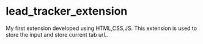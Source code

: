 # lead_tracker_extension
My first extension developed using HTML,CSS,JS. This extension is used to store the input  and store current tab url..
